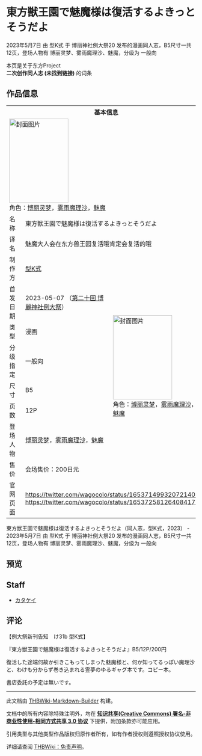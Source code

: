 # 東方獣王園で魅魔様は復活するよきっとそうだよ

<!-- source html: G:\repos\THBWiki-Markdown-Builder\THBWikiMarkdown\Temp\main\1\1c\ns0%3A%E6%9D%B1%E6%96%B9%E7%8D%A3%E7%8E%8B%E5%9C%92%E3%81%A7%E9%AD%85%E9%AD%94%E6%A7%98%E3%81%AF%E5%BE%A9%E6%B4%BB%E3%81%99%E3%82%8B%E3%82%88%E3%81%8D%E3%81%A3%E3%81%A8%E3%81%9D%E3%81%86%E3%81%A0%E3%82%88.html -->

2023年5月7日 由 型K式 于 博丽神社例大祭20 发布的漫画同人志，B5尺寸一共12页，登场人物有 博丽灵梦、雾雨魔理沙、魅魔，分级为 一般向

本页是关于东方Project  
 **二次创作同人志 (未找到链接)** 的词条

## 作品信息

<table><tbody><tr><th colspan="3">基本信息</th></tr><tr><td class="cover-artwork-mobile" colspan="2"><a href="./文件-東方獣王園で魅魔様は復活するよきっとそうだよ封面.jpg.md" class="image" title="封面图片"><img alt="封面图片" src="https://upload.thwiki.cc/thumb/3/3f/%E6%9D%B1%E6%96%B9%E7%8D%A3%E7%8E%8B%E5%9C%92%E3%81%A7%E9%AD%85%E9%AD%94%E6%A7%98%E3%81%AF%E5%BE%A9%E6%B4%BB%E3%81%99%E3%82%8B%E3%82%88%E3%81%8D%E3%81%A3%E3%81%A8%E3%81%9D%E3%81%86%E3%81%A0%E3%82%88%E5%B0%81%E9%9D%A2.jpg/157px-%E6%9D%B1%E6%96%B9%E7%8D%A3%E7%8E%8B%E5%9C%92%E3%81%A7%E9%AD%85%E9%AD%94%E6%A7%98%E3%81%AF%E5%BE%A9%E6%B4%BB%E3%81%99%E3%82%8B%E3%82%88%E3%81%8D%E3%81%A3%E3%81%A8%E3%81%9D%E3%81%86%E3%81%A0%E3%82%88%E5%B0%81%E9%9D%A2.jpg" decoding="async" loading="lazy" width="157" height="224" srcset="https://upload.thwiki.cc/thumb/3/3f/%E6%9D%B1%E6%96%B9%E7%8D%A3%E7%8E%8B%E5%9C%92%E3%81%A7%E9%AD%85%E9%AD%94%E6%A7%98%E3%81%AF%E5%BE%A9%E6%B4%BB%E3%81%99%E3%82%8B%E3%82%88%E3%81%8D%E3%81%A3%E3%81%A8%E3%81%9D%E3%81%86%E3%81%A0%E3%82%88%E5%B0%81%E9%9D%A2.jpg/236px-%E6%9D%B1%E6%96%B9%E7%8D%A3%E7%8E%8B%E5%9C%92%E3%81%A7%E9%AD%85%E9%AD%94%E6%A7%98%E3%81%AF%E5%BE%A9%E6%B4%BB%E3%81%99%E3%82%8B%E3%82%88%E3%81%8D%E3%81%A3%E3%81%A8%E3%81%9D%E3%81%86%E3%81%A0%E3%82%88%E5%B0%81%E9%9D%A2.jpg 1.5x, https://upload.thwiki.cc/thumb/3/3f/%E6%9D%B1%E6%96%B9%E7%8D%A3%E7%8E%8B%E5%9C%92%E3%81%A7%E9%AD%85%E9%AD%94%E6%A7%98%E3%81%AF%E5%BE%A9%E6%B4%BB%E3%81%99%E3%82%8B%E3%82%88%E3%81%8D%E3%81%A3%E3%81%A8%E3%81%9D%E3%81%86%E3%81%A0%E3%82%88%E5%B0%81%E9%9D%A2.jpg/315px-%E6%9D%B1%E6%96%B9%E7%8D%A3%E7%8E%8B%E5%9C%92%E3%81%A7%E9%AD%85%E9%AD%94%E6%A7%98%E3%81%AF%E5%BE%A9%E6%B4%BB%E3%81%99%E3%82%8B%E3%82%88%E3%81%8D%E3%81%A3%E3%81%A8%E3%81%9D%E3%81%86%E3%81%A0%E3%82%88%E5%B0%81%E9%9D%A2.jpg 2x" data-file-width="1000" data-file-height="1421"></a><div class="cover-char">角色：<a href="./博丽灵梦.md" title="博丽灵梦">博丽灵梦</a>，<a href="./雾雨魔理沙.md" title="雾雨魔理沙">雾雨魔理沙</a>，<a href="./魅魔.md" title="魅魔">魅魔</a></div></td>
</tr><tr><td class="label">名称</td><td colspan="2"> 東方獣王園で魅魔様は復活するよきっとそうだよ </td></tr><tr><td class="label">译名</td><td colspan="2"> 魅魔大人会在东方兽王园复活哦肯定会复活的哦 </td></tr><tr><td class="label">制作方</td><td><a href="./型K式.md" title="型K式">型K式</a></td><td class="cover-artwork" rowspan="8" style="min-width:224px;"><a href="./文件-東方獣王園で魅魔様は復活するよきっとそうだよ封面.jpg.md" class="image" title="封面图片"><img alt="封面图片" src="https://upload.thwiki.cc/thumb/3/3f/%E6%9D%B1%E6%96%B9%E7%8D%A3%E7%8E%8B%E5%9C%92%E3%81%A7%E9%AD%85%E9%AD%94%E6%A7%98%E3%81%AF%E5%BE%A9%E6%B4%BB%E3%81%99%E3%82%8B%E3%82%88%E3%81%8D%E3%81%A3%E3%81%A8%E3%81%9D%E3%81%86%E3%81%A0%E3%82%88%E5%B0%81%E9%9D%A2.jpg/157px-%E6%9D%B1%E6%96%B9%E7%8D%A3%E7%8E%8B%E5%9C%92%E3%81%A7%E9%AD%85%E9%AD%94%E6%A7%98%E3%81%AF%E5%BE%A9%E6%B4%BB%E3%81%99%E3%82%8B%E3%82%88%E3%81%8D%E3%81%A3%E3%81%A8%E3%81%9D%E3%81%86%E3%81%A0%E3%82%88%E5%B0%81%E9%9D%A2.jpg" decoding="async" loading="lazy" width="157" height="224" srcset="https://upload.thwiki.cc/thumb/3/3f/%E6%9D%B1%E6%96%B9%E7%8D%A3%E7%8E%8B%E5%9C%92%E3%81%A7%E9%AD%85%E9%AD%94%E6%A7%98%E3%81%AF%E5%BE%A9%E6%B4%BB%E3%81%99%E3%82%8B%E3%82%88%E3%81%8D%E3%81%A3%E3%81%A8%E3%81%9D%E3%81%86%E3%81%A0%E3%82%88%E5%B0%81%E9%9D%A2.jpg/236px-%E6%9D%B1%E6%96%B9%E7%8D%A3%E7%8E%8B%E5%9C%92%E3%81%A7%E9%AD%85%E9%AD%94%E6%A7%98%E3%81%AF%E5%BE%A9%E6%B4%BB%E3%81%99%E3%82%8B%E3%82%88%E3%81%8D%E3%81%A3%E3%81%A8%E3%81%9D%E3%81%86%E3%81%A0%E3%82%88%E5%B0%81%E9%9D%A2.jpg 1.5x, https://upload.thwiki.cc/thumb/3/3f/%E6%9D%B1%E6%96%B9%E7%8D%A3%E7%8E%8B%E5%9C%92%E3%81%A7%E9%AD%85%E9%AD%94%E6%A7%98%E3%81%AF%E5%BE%A9%E6%B4%BB%E3%81%99%E3%82%8B%E3%82%88%E3%81%8D%E3%81%A3%E3%81%A8%E3%81%9D%E3%81%86%E3%81%A0%E3%82%88%E5%B0%81%E9%9D%A2.jpg/315px-%E6%9D%B1%E6%96%B9%E7%8D%A3%E7%8E%8B%E5%9C%92%E3%81%A7%E9%AD%85%E9%AD%94%E6%A7%98%E3%81%AF%E5%BE%A9%E6%B4%BB%E3%81%99%E3%82%8B%E3%82%88%E3%81%8D%E3%81%A3%E3%81%A8%E3%81%9D%E3%81%86%E3%81%A0%E3%82%88%E5%B0%81%E9%9D%A2.jpg 2x" data-file-width="1000" data-file-height="1421"></a><div class="cover-char">角色：<a href="./博丽灵梦.md" title="博丽灵梦">博丽灵梦</a>，<a href="./雾雨魔理沙.md" title="雾雨魔理沙">雾雨魔理沙</a>，<a href="./魅魔.md" title="魅魔">魅魔</a></div></td>
</tr><tr><td class="label">首发日期</td><td>2023-05-07&#160;（<a href="/展会作品列表?e=%E5%8D%9A%E4%B8%BD%E7%A5%9E%E7%A4%BE%E4%BE%8B%E5%A4%A7%E7%A5%AD%2320">第二十回 博麗神社例大祭</a>）</td></tr><tr><td class="label">类型</td><td>漫画</td></tr><tr><td class="label">分级指定</td><td>一般向</td></tr><tr><td class="label">尺寸</td><td>B5</td></tr><tr><td class="label">页数</td><td>12P</td></tr><tr><td class="label">登场人物</td><td><a href="./博丽灵梦.md" title="博丽灵梦">博丽灵梦</a>，<a href="./雾雨魔理沙.md" title="雾雨魔理沙">雾雨魔理沙</a>，<a href="./魅魔.md" title="魅魔">魅魔</a></td></tr><tr><td class="label">售价</td><td>会场售价：200日元</td></tr>
<tr><td class="label">官网页面</td><td colspan="2"><a rel="nofollow" class="external free" href="https://twitter.com/wagocolo/status/1653714993207214080">https://twitter.com/wagocolo/status/1653714993207214080</a><br><a rel="nofollow" class="external free" href="https://twitter.com/wagocolo/status/1653725812640841729">https://twitter.com/wagocolo/status/1653725812640841729</a></td></tr></tbody></table>

東方獣王園で魅魔様は復活するよきっとそうだよ（同人志，型K式，2023） - 2023年5月7日 由 型K式 于 博丽神社例大祭20 发布的漫画同人志，B5尺寸一共12页，登场人物有 博丽灵梦、雾雨魔理沙、魅魔，分级为 一般向

## 预览

## Staff
- [カタケイ](./カタケイ.md)


## 评论

  
【例大祭新刊告知　け31b 型K式】  

『東方獣王園で魅魔様は復活するよきっとそうだよ』B5/12P/200円  

復活した途端何故か引きこもってしまった魅魔様と、何か知ってるっぽい魔理沙と、わけも分からず巻き込まれる霊夢のゆるギャグ本です。コピー本。  

書店委託の予定は無いです。
  







---

此文档由 [THBWiki-Markdown-Builder](https://github.com/Delsin-Yu/THBWiki-Markdown-Builder) 构建。

文档中的所有内容除特殊注明外，均在 [**知识共享(Creative Commons) 署名-非商业性使用-相同方式共享 3.0 协议**](https://creativecommons.org/licenses/by-sa/3.0/deed.zh-hans) 下提供，附加条款亦可能应用。

引用类型与其他类型作品版权归原作者所有，如有作者授权则遵照授权协议使用。

详细请查阅 [THBWiki：免责声明](https://thbwiki.cc/THBWiki:%E5%85%8D%E8%B4%A3%E5%A3%B0%E6%98%8E)。

